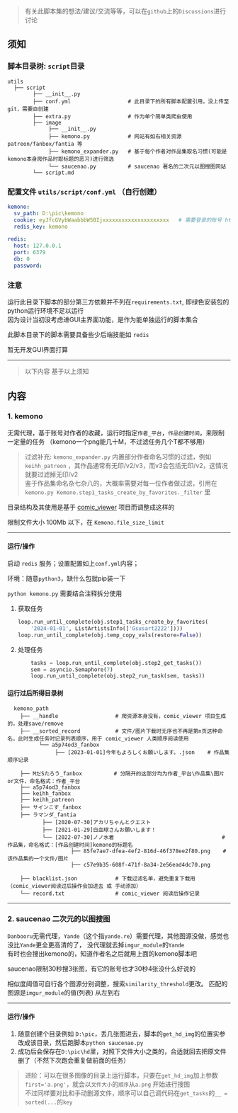 > 有关此脚本集的想法/建议/交流等等，可以在`github`上的`Discussions`进行讨论

## 须知

### 脚本目录树: `script`目录
```shell
utils
  ├── script
        ├── __init__.py
        ├── conf.yml                  # 此目录下的所有脚本配置引用，没上传至git，需要自创建
        ├── extra.py                  # 作为单个简单类爬虫使用
        ├── image  
             ├── __init__.py  
             ├── kemono.py            # 网站有如右相关资源 patreon/fanbox/fantia 等
             ├── kemono_expander.py   # 基于每个作者对作品集取名习惯(可能是kemono本身爬作品时取标题的恶习)进行筛选
             └── saucenao.py          # saucenao 著名的二次元以图搜图网站
        └── script.md
```

### 配置文件 `utils/script/conf.yml` （自行创建）

```yaml
kemono:
  sv_path: D:\pic\kemono
  cookie: eyJfcGVybWaabbbW50Ijxxxxxxxxxxxxxxxxxxxxx   # 需要登录的账号 https://kemono.su/api/schema, F12打开控制台查看cookies, 字段名为 `cookie`
  redis_key: kemono

redis:
  host: 127.0.0.1
  port: 6379
  db: 0
  password:
```

### 注意

运行此目录下脚本的部分第三方依赖并不列在`requirements.txt`, 即绿色安装包的python运行环境不足以运行<br>
因为设计当初没考虑进GUI主界面功能，是作为能单独运行的脚本集合

此脚本目录下的脚本需要具备些少后端技能如 `redis`

暂无开发GUI界面打算

---

> 以下内容 基于以上须知

## 内容

### 1. kemono

无需代理，基于账号对作者的收藏，运行时指定`作者_平台`，`作品创建时间`，来限制一定量的任务
（kemono一个png能几十M，不过滤任务几个T都不够用）<br>
> 过滤补充: `kemono_expander.py` 内置部分作者命名习惯的过滤，例如`keihh_patreon`
> ，其作品通常有无印/v2/v3，而v3会包括无印/v2，这情况就要过滤掉无印/v2 <br>
> 鉴于作品集命名杂七杂八的，大概率需要对每一位作者做过滤，引用在`kemono.py Kemono.step1_tasks_create_by_favorites._filter`
> 里

目录结构及其使用是基于 [comic_viewer](https://github.com/jasoneri/comic_viewer) 项目而调整成这样的

限制文件大小 100Mb 以下，在 `Kemono.file_size_limit`

---

#### 运行/操作

启动 `redis` 服务；设置配置如上`conf.yml`内容；

环境：随意`python3`，缺什么包就pip装一下

`python kemono.py` 需要结合注释拆分使用

1. 获取任务
    ```python
    loop.run_until_complete(obj.step1_tasks_create_by_favorites(
        '2024-01-01', ListArtistsInfo(['Gsusart2222'])))
    loop.run_until_complete(obj.temp_copy_vals(restore=False))
    ```
2. 处理任务
    ```python
        tasks = loop.run_until_complete(obj.step2_get_tasks())
        sem = asyncio.Semaphore(7)
        loop.run_until_complete(obj.step2_run_task(sem, tasks))
    ```

#### 运行过后所得目录树

```shell
  kemono_path
    ├── __handle                  # 爬资源本身没有，comic_viewer 项目生成的，处理save/remove
    ├── __sorted_record           # 文件/图片下载时无序也不再是第n页这种命名，此时生成任务时记录列表顺序，用于 comic_viewer 人类顺序阅读使用
          └── a5p74od3_fanbox
               ├── [2023-01-01]今年もよろしくお願いします。.json    # 作品集顺序记录
    
    ├── MだSたろう_fanbox          # 分隔开的这部分均为作者_平台\作品集\图片or文件，命名格式：作者_平台
    ├── a5p74od3_fanbox
    ├── keihh_fanbox
    ├── keihh_patreon
    ├── サインこす_fanbox
    ├── ラマンダ_fantia
           ├── [2020-07-30]アカリちゃんとクエスト
           ├── [2021-01-29]白血球さんお願いします！
           └── [2022-07-30]ノノ水着                                  # 作品集，命名格式：[作品创建时间]kemono的标题名
                    ├── 85fe7ae7-dfea-4ef2-816d-46f378ee2f80.png    # 该作品集的一个文件/图片
                    ├── c57e9b35-608f-471f-8a34-2e56ead4dc70.png
    
    ├── blacklist.json            # 下载过滤名单，避免重复下载用（comic_viewer阅读过后操作会加进去 或 手动添加）
    └── record.txt                # comic_viewer 阅读后操作记录
```

---

### 2. saucenao 二次元的以图搜图

`Danbooru`无需代理，`Yande`（这个指`yande.re`）需要代理，其他图源没做，感觉也没比`Yande`更全更高清的了，
没代理就去掉`imgur_module`的`Yande`<br>
有时也会搜出kemono的，知道作者名之后就用上面的kemono脚本吧

saucenao限制30秒搜3张图，有它的账号也才30秒4张没什么好说的

相似度阈值可自行各个图源分别调整，搜索`similarity_threshold`更改。 匹配的图源是`imgur_module`的值(列表) 从左到右

---

#### 运行/操作

1. 随意创建个目录例如 `D:\pic`，丢几张图进去，脚本的`get_hd_img`的位置实参改成该目录，然后跑脚本`python saucenao.py`
2. 成功后会保存在`D:\pic\hd`里，对照下文件大小之类的，合适就回去把原文件删了（不然下次跑会重复做前面的任务）

> 进阶：可以在很多图像的目录上运行脚本，只要在`get_hd_img`加上参数`first='a.png'`，就会以`文件大小`的`顺序`从`a.png`
> 开始进行搜图 <br>
> 不过同样要对比和手动删源文件，顺序可以自己调代码在`get_tasks`的`__ = sorted(...`的`key`